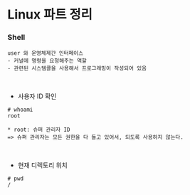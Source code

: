 # Linux 파트 정리

### Shell
```shell
user 와 운영체제간 인터페이스
- 커널에 명령을 요청해주는 역할
- 관련된 시스템콜을 사용해서 프로그래밍이 작성되어 있음
```

<br />

* 사용자 ID 확인
```shell
# whoami
root

* root: 슈퍼 관리자 ID
=> 슈펴 관리자는 모든 권한을 다 들고 있어서, 되도록 사용하지 않는다.
```

<br />

* 현재 디렉토리 위치
```shell
# pwd
/
```